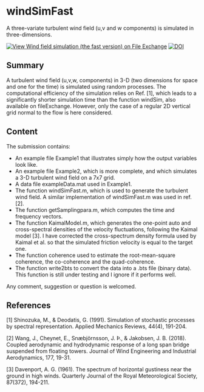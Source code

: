 # windSimFast
A three-variate turbulent wind field (u,v and w components) is simulated in three-dimensions. 

[![View Wind field simulation (the fast version) on File Exchange](https://www.mathworks.com/matlabcentral/images/matlab-file-exchange.svg)](https://se.mathworks.com/matlabcentral/fileexchange/68632-wind-field-simulation-the-fast-version)
[![DOI](https://zenodo.org/badge/248844343.svg)](https://zenodo.org/badge/latestdoi/248844343)

## Summary
A turbulent wind field (u,v,w, components) in 3-D (two dimensions for space and one for the time) is simulated using random processes.  The computational efficiency of the simulation relies on Ref. [1], which leads to a significantly shorter simulation time than the function windSim, also available on fileExchange. However,  only the case of a regular 2D vertical grid normal to the flow is here considered.


## Content
The submission contains:
- An example file Example1 that illustrates simply how the output variables look like.
- An example file Example2, which is more complete, and which simulates a 3-D turbulent wind field on a 7x7 grid.
- A data file exampleData.mat used in Example1.
- The function windSimFast.m, which is used to generate the turbulent wind field.  A similar implementation of windSimFast.m was used in ref. [2].
- The function getSamplingpara.m, which computes the time and frequency vectors.
- The function KaimalModel.m, which generates the one-point auto and cross-spectral densities of the velocity fluctuations, following the Kaimal model [3]. I have corrected the cross-spectrum density formula used by Kaimal et al. so that the simulated friction velocity is equal to the target one. 
- The function coherence used to estimate the root-mean-square coherence, the co-coherence and the quad-coherence.
- The function write2bts to convert the data into a .bts file (binary data). This function is still under testing and I ignore if it performs well.

Any comment, suggestion or question is welcomed.


## References

  [1] Shinozuka, M., & Deodatis, G. (1991).   Simulation of stochastic processes by spectral representation.   Applied Mechanics Reviews, 44(4), 191-204.
  
  [2] Wang, J., Cheynet, E., Snæbjörnsson, J. Þ., & Jakobsen, J. B. (2018). Coupled aerodynamic and hydrodynamic response of a long span bridge suspended from floating towers.  Journal of Wind Engineering and Industrial Aerodynamics, 177, 19-31.
  
  [3] Davenport, A. G. (1961). The spectrum of horizontal gustiness near the ground in high winds.   Quarterly Journal of the Royal Meteorological Society, 87(372), 194-211.






